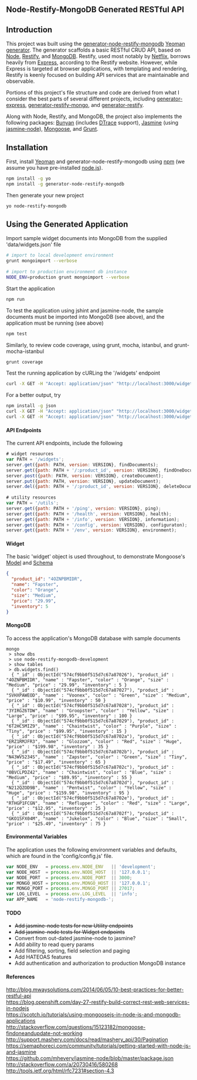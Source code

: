 ## Node-Restify-MongoDB Generated RESTful API

## Introduction
This project was built using the [generator-node-restify-mongodb](https://www.npmjs.com/package/generator-node-restify-mongodb)
 [Yeoman generator](http://yeoman.io/generators/). The generator scaffolds a basic RESTful CRUD API, based on [Node](https://nodejs.org), [Restify](http://restify.com),
 and [MongoDB](https://www.mongodb.com). Restify, used most notably by [Netflix](http://techblog.netflix.com/2014/11/nodejs-in-flames.html),
 borrows heavily from [Express](http://expressjs.com), according to the Restify website. However, while Express is targeted at browser
 applications, with templating and rendering, Restify is keenly focused on building API services that are maintainable and observable.         

Portions of this project's file structure and code are derived from what I consider the best parts of several different
 projects, including [generator-express](https://github.com/expressjs/generator),
 [generator-restify-mongo](https://github.com/lawrence-yu/generator-restify-mongo), and
 [generator-restify](https://github.com/chris-l/generator-restify).

Along with Node, Restify, and MongoDB, the project also implements the following packages: [Bunyan](https://github.com/trentm/node-bunyan)
 (includes [DTrace](http://dtrace.org/blogs/about/) support), [Jasmine](https://github.com/mhevery/jasmine-node)
 (using [jasmine-node](https://github.com/mhevery/jasmine-node)),
 [Mongoose](http://mongoosejs.com/index.html), and [Grunt](http://gruntjs.com).

## Installation
First, install [Yeoman](http://yeoman.io) and generator-node-restify-mongodb using [npm](https://www.npmjs.com/)
 (we assume you have pre-installed [node.js](https://nodejs.org/)).
``` bash
npm install -g yo
npm install -g generator-node-restify-mongodb
```

Then generate your new project
``` bash
yo node-restify-mongodb
```

## Using the Generated Application
Import sample widget documents into MongoDB from the supplied 'data/widgets.json' file
``` bash
# import to local development environment
grunt mongoimport --verbose
  
# import to production environment db instance
NODE_ENV=production grunt mongoimport --verbose
```

Start the application
``` bash
npm run
```

To test the application using jshint and jasmine-node, the sample documents must be imported into MongoDB (see above), and the application must be running (see above)
``` bash
npm test
```

Similarly, to review code coverage, using grunt, mocha, istanbul, and grunt-mocha-istanbul
``` bash
grunt coverage
```



Test the running application by cURLing the '/widgets' endpoint
``` bash
curl -X GET -H "Accept: application/json" "http://localhost:3000/widgets"
```
For a better output, try
``` bash
npm install -g json
curl -X GET -H "Accept: application/json" "http://localhost:3000/widgets" --silent | json
curl -X GET -H "Accept: application/json" "http://localhost:3000/widgets/SVHXPAWEOD" --silent | json
```

#### API Endpoints
The current API endpoints, include the following
``` javascript
# widget resources
var PATH = '/widgets';
server.get({path: PATH, version: VERSION}, findDocuments);
server.get({path: PATH + '/:product_id', version: VERSION}, findOneDocument);
server.post({path: PATH, version: VERSION}, createDocument);
server.put({path: PATH, version: VERSION}, updateDocument);
server.del({path: PATH + '/:product_id', version: VERSION}, deleteDocument);
  
# utility resources
var PATH = '/utils';
server.get({path: PATH + '/ping', version: VERSION}, ping);
server.get({path: PATH + '/health', version: VERSION}, health);
server.get({path: PATH + '/info', version: VERSION}, information);
server.get({path: PATH + '/config', version: VERSION}, configuraton);
server.get({path: PATH + '/env', version: VERSION}, environment);
```

#### Widget
The basic 'widget' object is used throughout, to demonstrate Mongoose's
 [Model](http://mongoosejs.com/docs/models.html) and [Schema](http://mongoosejs.com/docs/guide.html)
``` json
{
  "product_id": "4OZNPBMIDR",
  "name": "Fapster",
  "color": "Orange",
  "size": "Medium",
  "price": "29.99",
  "inventory": 5
}
```

#### MongoDB
To access the application's MongoDB database with sample documents
```
mongo
 > show dbs
 > use node-restify-mongodb-development
 > show tables
 > db.widgets.find()
  { "_id" : ObjectId("574cf9bb0f515d7c67a87026"), "product_id" : "4OZNPBMIDR", "name" : "Fapster", "color" : "Orange", "size" : "Medium", "price" : "29.99", "inventory" : 5 }
  { "_id" : ObjectId("574cf9bb0f515d7c67a87027"), "product_id" : "SVHXPAWEOD", "name" : "Voonex", "color" : "Green", "size" : "Medium", "price" : "$10.99", "inventory" : 50 }
  { "_id" : ObjectId("574cf9bb0f515d7c67a87028"), "product_id" : "3YIRGZ6TDW", "name" : "Groopster", "color" : "Yellow", "size" : "Large", "price" : "$99.95", "inventory" : 100 }
  { "_id" : ObjectId("574cf9bb0f515d7c67a87029"), "product_id" : "6T2HC5MIZ9", "name" : "Chaintwist", "color" : "Purple", "size" : "Tiny", "price" : "$99.95", "inventory" : 15 }
  { "_id" : ObjectId("574cf9bb0f515d7c67a8702a"), "product_id" : "ERZ1RMJFR3", "name" : "Glozzom", "color" : "Red", "size" : "Huge", "price" : "$199.98", "inventory" : 35 }
  { "_id" : ObjectId("574cf9bb0f515d7c67a8702b"), "product_id" : "N43WV5234S", "name" : "Zapster", "color" : "Green", "size" : "Tiny", "price" : "$17.49", "inventory" : 65 }
  { "_id" : ObjectId("574cf9bb0f515d7c67a8702c"), "product_id" : "0BVCLPDZ42", "name" : "Chaintwist", "color" : "Blue", "size" : "Medium", "price" : "$89.95", "inventory" : 55 }
  { "_id" : ObjectId("574cf9bb0f515d7c67a8702d"), "product_id" : "N212QZOD9B", "name" : "Pentwist", "color" : "Yellow", "size" : "Huge", "price" : "$159.98", "inventory" : 95 }
  { "_id" : ObjectId("574cf9bb0f515d7c67a8702e"), "product_id" : "RTHGP1FCGN", "name" : "Reflupper", "color" : "Red", "size" : "Large", "price" : "$12.95", "inventory" : 25 }
  { "_id" : ObjectId("574cf9bb0f515d7c67a8702f"), "product_id" : "GKO1SFX04M", "name" : "Jukelox", "color" : "Blue", "size" : "Small", "price" : "$25.49", "inventory" : 75 }
```

#### Environmental Variables
The application uses the following environment variables and defaults, which are found in the 'config/config.js' file.
``` javascript
var NODE_ENV   = process.env.NODE_ENV   || 'development';
var NODE_HOST  = process.env.NODE_HOST  || '127.0.0.1';
var NODE_PORT  = process.env.NODE_PORT  || 3000;
var MONGO_HOST = process.env.MONGO_HOST || '127.0.0.1';
var MONGO_PORT = process.env.MONGO_PORT || 27017;
var LOG_LEVEL  = process.env.LOG_LEVEL  || 'info';
var APP_NAME   = 'node-restify-mongodb-';
```

#### TODO
* ~~Add jasmine-node tests for new Utility endpoints~~
* ~~Add jasmine-node tests for Widget endpoints~~
* Convert from out-dated jasmine-node to jasmine?
* Add ability to read query params
* Add filtering, sorting, field selection and paging
* Add HATEOAS features
* Add authentication and authorization to production MongoDB instance


#### References
http://blog.mwaysolutions.com/2014/06/05/10-best-practices-for-better-restful-api  
https://blog.openshift.com/day-27-restify-build-correct-rest-web-services-in-nodejs  
https://scotch.io/tutorials/using-mongoosejs-in-node-js-and-mongodb-applications  
http://stackoverflow.com/questions/15123182/mongoose-findoneandupdate-not-working  
http://support.mashery.com/docs/read/mashery_api/30/Pagination  
https://semaphoreci.com/community/tutorials/getting-started-with-node-js-and-jasmine  
https://github.com/mhevery/jasmine-node/blob/master/package.json  
http://stackoverflow.com/a/20730416/580268  
http://tools.ietf.org/html/rfc7231#section-4.3  

